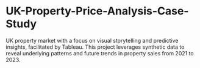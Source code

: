 # UK-Property-Price-Analysis-Case-Study
UK property market with a focus on visual storytelling and predictive insights, facilitated by Tableau. This project leverages synthetic data to reveal underlying patterns and future trends in property sales from 2021 to 2023. 
